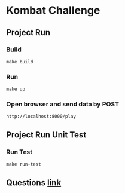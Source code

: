 # Kombat Challenge

## Project Run

### Build 
```
make build
```

### Run 
```
make up
```

### Open browser and send data by POST
```
http://localhost:8000/play
```


## Project Run Unit Test

### Run Test
```
make run-test
```

## Questions [link](https://github.com/danielhuamani/challenge-kombat/blob/main/Questions.md)
